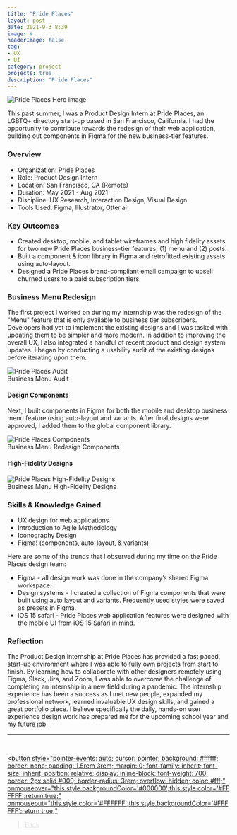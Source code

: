 ```yaml
---
title: "Pride Places"
layout: post
date: 2021-9-3 8:39
image: #
headerImage: false
tag:
- UX
- UI
category: project
projects: true
description: "Pride Places"
---
```


<img src="http://nicholasgiles.com/assets/images/prideplaces/pp-hero-mockup.jpg" class="bigger-image" alt="Pride Places Hero Image" />

This past summer, I was a Product Design Intern at Pride Places, an LGBTQ+ directory start-up based in San Francisco, California. I had the opportunity to contribute towards the redesign of their web application, building out components in Figma for the new business-tier features.

### Overview
* Organization: Pride Places
* Role: Product Design Intern
* Location: San Francisco, CA (Remote)
* Duration: May 2021 - Aug 2021
* Discipline: UX Research, Interaction Design, Visual Design
* Tools Used: Figma, Illustrator, Otter.ai

### Key Outcomes
* Created desktop, mobile, and tablet wireframes and high fidelity assets for two new Pride Places business-tier features; (1) menu and (2) posts.
* Built a component & icon library in Figma and retrofitted existing assets using auto-layout.
* Designed a Pride Places brand-compliant email campaign to upsell churned users to a paid subscription tiers.

### Business Menu Redesign
The first project I worked on during my internship was the redesign of the "Menu" feature that is only available to business tier subscribers. Developers had yet to implement the existing designs and I was tasked with updating them to be simpler and more modern. In addition to improving the overall UX, I also integrated a handful of recent product and design system updates. I began by conducting a usability audit of the existing designs before iterating upon them.

<img src="http://nicholasgiles.com/assets/images/prideplaces/menu_audit.png" alt="Pride Places Audit" />
<figcaption class="caption">Business Menu Audit</figcaption>

#### Design Components
Next, I built components in Figma for both the mobile and desktop business menu feature using auto-layout and variants. After final designs were approved, I added them to the global component library.

<img src="http://nicholasgiles.com/assets/images/prideplaces/menu_components.png" class="bigger-image" alt="Pride Places Components" />
<figcaption class="caption">Business Menu Redesign Components</figcaption>

#### High-Fidelity Designs
<img src="http://nicholasgiles.com/assets/images/prideplaces/menu_hero.png" class="bigger-image" alt="Pride Places High-Fidelity Designs" />
<figcaption class="caption">Business Menu High-Fidelity Designs</figcaption>

### Skills & Knowledge Gained
* UX design for web applications
* Introduction to Agile Methodology
* Iconography Design
* Figma! (components, auto-layout, & variants)

Here are some of the trends that I observed during my time on the Pride Places design team:
* Figma - all design work was done in the company’s shared Figma workspace.
* Design systems - I created a collection of Figma components that were built using auto layout and variants. Frequently used styles were saved as presets in Figma.
* iOS 15 safari - Pride Places web application features were designed with the mobile UI from iOS 15 Safari in mind.

### Reflection
The Product Design internship at Pride Places has provided a fast paced, start-up environment where I was able to fully own projects from start to finish. By learning how to collaborate with other designers remotely using Figma, Slack, Jira, and Zoom, I was able to overcome the challenge of completing an internship in a new field during a pandemic. The internship experience has been a success as I met new people, expanded my professional network, learned invaluable UX design skills, and gained a great portfolio piece. I believe specifically the daily, hands-on user experience design work has prepared me for the upcoming school year and my future job.

---

<br>

<a href="https://nicholasgiles.com/#case-studies"><button style="pointer-events: auto;
  cursor: pointer;
  background: #ffffff;
  border: none;
  padding: 1.5rem 3rem;
  margin: 0;
  font-family: inherit;
  font-size: inherit;
  position: relative;
  display: inline-block;
  font-weight: 700;
  border: 2px solid #000;
  border-radius: 3rem;
  overflow: hidden;
  color: #fff;"
  onmouseover="this.style.backgroundColor='#000000';this.style.color='#FFFFFF';return true;"
  onmouseout="this.style.color='#FFFFFF';this.style.backgroundColor='#FFFFFF';return true;"
  ><span style="  position: relative; mix-blend-mode: difference;">Back</span></button></a>
